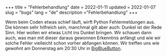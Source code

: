 +++
title = "Fehlerbehandlung"
date = 2022-01-11
updated = 2022-01-07
slug = "bugs"
lang = "de"
description ="Fehlerbehandlung"
+++

Wenn beim Coden etwas schief läuft, wirft Python Fehlermeldungen aus. Die können sehr hilfreich sein, manchmal gilt aber
auch: Dunkel ist der Rede Sinn. Hier wollen wir etwas Licht ins Dunkel bringen. Wir schauen dann auch, was man mit
dieser daraus gewonnen Erkenntnis anfängt und wie wir solche Fehler vielleicht schon vorher abfangen können. Wir treffen
uns wie gewohnt am Donnerstag am 20:30 Uhr in [BigBlueButton](https://bbb.cyber4edu.org/b/der-0rc-8x7-4re).

